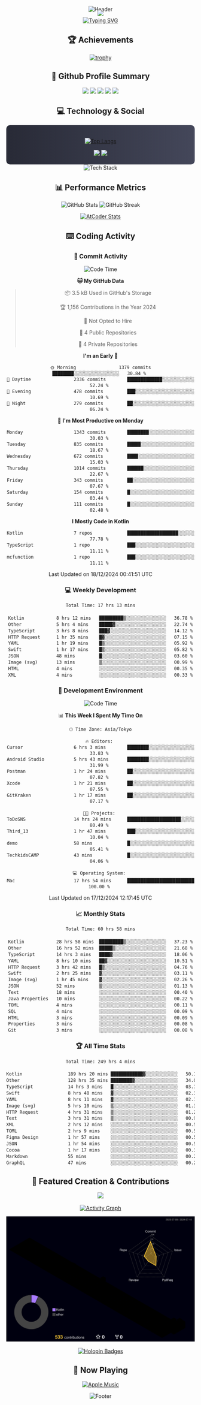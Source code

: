 <div align="center">
  
![Header](https://capsule-render.vercel.app/api?type=waving&color=gradient&customColorList=12&height=300&section=header&text=Welcome%20to%20Batapii's%20Universe&fontSize=50&animation=fadeIn&fontAlignY=40&desc=Android%20Developer%20|%20Kotlin%20LOVE%20)

<div style="margin-top: -20px;">
  <img src="https://readme-typing-svg.herokuapp.com/?lines=Crafting+Android+Experiences;Building+Tomorrow's+Apps+Today;Always+Learning,+Always+Growing&font=Fira%20Code&center=true&width=440&height=45&color=f75c7e&vCenter=true&size=22&pause=1000">
</div>

<a href="https://git.io/typing-svg">
  <img src="https://readme-typing-svg.demolab.com?font=Fira+Code&weight=600&size=28&duration=4000&pause=1000&center=true&vCenter=true&width=800&lines=Hey+there!+I'm+Batapii+%F0%9F%91%8B;Android+Developer+from+Japan+%F0%9F%87%AF%F0%9F%87%B5" alt="Typing SVG" />
</a>

## 🏆 Achievements

[![trophy](https://github-profile-trophy.vercel.app/?username=batapii&theme=onestar&no-frame=true&no-bg=true&column=8&rank=SECRET,SSS,SS,S,AAA,AA,A,B,C,?&margin-w=10&margin-h=10)](https://github.com/ryo-ma/github-profile-trophy)

## 🎯 Github Profile Summary

<div align="center">
  <img src="http://github-profile-summary-cards.vercel.app/api/cards/profile-details?username=batapii&theme=radical" />
  <img src="http://github-profile-summary-cards.vercel.app/api/cards/repos-per-language?username=batapii&theme=radical" />
  <img src="http://github-profile-summary-cards.vercel.app/api/cards/most-commit-language?username=batapii&theme=radical" />
  <img src="http://github-profile-summary-cards.vercel.app/api/cards/stats?username=batapii&theme=radical" />
  <img src="http://github-profile-summary-cards.vercel.app/api/cards/productive-time?username=batapii&theme=radical" />
</div>

## 💻 Technology & Social

<div align="center" style="background: linear-gradient(to right, #282A36, #44475A); padding: 20px; border-radius: 10px;">

[![Top Langs](https://github-readme-stats.vercel.app/api/top-langs/?username=batapii
)](https://github.com/anuraghazra/github-readme-stats)

<div style="margin-top: 15px">
<a href="https://github.com/batapii"><img src="https://img.shields.io/github/followers/batapii?style=for-the-badge&logo=github&label=Follow&color=ff6e96&labelColor=282A36"/></a>
<a href="https://twitter.com/batapii3939"><img src="https://img.shields.io/twitter/follow/batapii?style=for-the-badge&logo=twitter&color=1DA1F2&labelColor=282A36&label= Twitter"/></a>
</div>

</div>

<div align="center">
<img src="https://github-readme-tech-stack.vercel.app/api/cards?title=Tech+Stack&align=center&titleAlign=center&fontSize=20&lineHeight=10&lineCount=4&theme=github_dark&width=800&bg=%230D1117&badge=%23161B22&border=%2321262D&titleColor=%2358A6FF&line1=kotlin%2Ckotlin%2C0095D5%3Bandroid%2Candroid%2C00ff00%3Bjetpackcompose%2Cjetpack%2C4285F4%3B&line2=swift%2Cswift%2CFA7343%3Bfirebase%2Cfirebase%2CFFCA28%3Bgithub%2Cgithub%2C181717%3B&line3=typescript%2Ctypescript%2C3178C6%3Bgraphql%2Cgraphql%2CE10098%3Bsupabase%2Csupabase%2C3FCF8E%3B&line4=gradle%2Cgradle%2C02303A%3Bgitkraken%2Cgitkraken%2C179287%3Bpostman%2Cpostman%2CFF6C37%3B" alt="Tech Stack" />
</div>



## 📊 Performance Metrics

<div align="center">

![GitHub Stats](https://github-readme-stats.vercel.app/api?username=batapii&show_icons=true&theme=radical&hide_border=true&bg_color=0D1117)
![GitHub Streak](https://github-readme-streak-stats.herokuapp.com/?user=batapii&theme=radical&hide_border=true&background=0D1117)

[![AtCoder Stats](https://atcoder-readme-stats.vercel.app/stats/batapii3939?theme=dark&show_history=5&width=495)](https://github.com/iwbc-mzk/atcoder-readme-stats)

</div>

## ⌨️ Coding Activity

### 🌟 Commit Activity
<!--START_SECTION:commit-stats-->
![Code Time](http://img.shields.io/badge/Code%20Time-383%20hrs%2025%20mins-blue)

**🐱 My GitHub Data** 

> 📦 3.5 kB Used in GitHub's Storage 
 > 
> 🏆 1,156 Contributions in the Year 2024
 > 
> 🚫 Not Opted to Hire
 > 
> 📜 4 Public Repositories 
 > 
> 🔑 4 Private Repositories 
 > 
**I'm an Early 🐤** 

```text
🌞 Morning                1379 commits        ████████░░░░░░░░░░░░░░░░░   30.84 % 
🌆 Daytime                2336 commits        █████████████░░░░░░░░░░░░   52.24 % 
🌃 Evening                478 commits         ███░░░░░░░░░░░░░░░░░░░░░░   10.69 % 
🌙 Night                  279 commits         ██░░░░░░░░░░░░░░░░░░░░░░░   06.24 % 
```
📅 **I'm Most Productive on Monday** 

```text
Monday                   1343 commits        ████████░░░░░░░░░░░░░░░░░   30.03 % 
Tuesday                  835 commits         █████░░░░░░░░░░░░░░░░░░░░   18.67 % 
Wednesday                672 commits         ████░░░░░░░░░░░░░░░░░░░░░   15.03 % 
Thursday                 1014 commits        ██████░░░░░░░░░░░░░░░░░░░   22.67 % 
Friday                   343 commits         ██░░░░░░░░░░░░░░░░░░░░░░░   07.67 % 
Saturday                 154 commits         █░░░░░░░░░░░░░░░░░░░░░░░░   03.44 % 
Sunday                   111 commits         █░░░░░░░░░░░░░░░░░░░░░░░░   02.48 % 
```


**I Mostly Code in Kotlin** 

```text
Kotlin                   7 repos             ███████████████████░░░░░░   77.78 % 
TypeScript               1 repo              ███░░░░░░░░░░░░░░░░░░░░░░   11.11 % 
mcfunction               1 repo              ███░░░░░░░░░░░░░░░░░░░░░░   11.11 % 
```




 Last Updated on 18/12/2024 00:41:51 UTC
<!--END_SECTION:commit-stats-->

### 💻 Weekly Development
<!--START_SECTION:wakatime-->

```txt
Total Time: 17 hrs 13 mins

Kotlin            8 hrs 12 mins   █████████▒░░░░░░░░░░░░░░░   36.78 %
Other             5 hrs 4 mins    █████▓░░░░░░░░░░░░░░░░░░░   22.74 %
TypeScript        3 hrs 8 mins    ███▓░░░░░░░░░░░░░░░░░░░░░   14.12 %
HTTP Request      1 hr 35 mins    █▓░░░░░░░░░░░░░░░░░░░░░░░   07.15 %
YAML              1 hr 19 mins    █▒░░░░░░░░░░░░░░░░░░░░░░░   05.92 %
Swift             1 hr 17 mins    █▒░░░░░░░░░░░░░░░░░░░░░░░   05.82 %
JSON              48 mins         █░░░░░░░░░░░░░░░░░░░░░░░░   03.60 %
Image (svg)       13 mins         ▒░░░░░░░░░░░░░░░░░░░░░░░░   00.99 %
HTML              4 mins          ░░░░░░░░░░░░░░░░░░░░░░░░░   00.35 %
XML               4 mins          ░░░░░░░░░░░░░░░░░░░░░░░░░   00.33 %
```

<!--END_SECTION:wakatime-->

### 🔨 Development Environment
<!--START_SECTION:dev-stats-->
![Code Time](http://img.shields.io/badge/Code%20Time-381%20hrs%2044%20mins-blue)

📊 **This Week I Spent My Time On** 

```text
🕑︎ Time Zone: Asia/Tokyo

🔥 Editors: 
Cursor                   6 hrs 3 mins        ████████░░░░░░░░░░░░░░░░░   33.83 % 
Android Studio           5 hrs 43 mins       ████████░░░░░░░░░░░░░░░░░   31.99 % 
Postman                  1 hr 24 mins        ██░░░░░░░░░░░░░░░░░░░░░░░   07.82 % 
Xcode                    1 hr 21 mins        ██░░░░░░░░░░░░░░░░░░░░░░░   07.55 % 
GitKraken                1 hr 17 mins        ██░░░░░░░░░░░░░░░░░░░░░░░   07.17 % 

🐱‍💻 Projects: 
ToDoSNS                  14 hrs 24 mins      ████████████████████░░░░░   80.49 % 
Third_13                 1 hr 47 mins        ███░░░░░░░░░░░░░░░░░░░░░░   10.04 % 
demo                     58 mins             █░░░░░░░░░░░░░░░░░░░░░░░░   05.41 % 
TechkidsCAMP             43 mins             █░░░░░░░░░░░░░░░░░░░░░░░░   04.06 % 

💻 Operating System: 
Mac                      17 hrs 54 mins      █████████████████████████   100.00 % 
```


 Last Updated on 17/12/2024 12:17:45 UTC
<!--END_SECTION:dev-stats-->

### 📈 Monthly Stats
<!--START_SECTION:wakamonth-->

```txt
Total Time: 60 hrs 58 mins

Kotlin            28 hrs 58 mins  █████████▒░░░░░░░░░░░░░░░   37.23 %
Other             16 hrs 52 mins  █████▒░░░░░░░░░░░░░░░░░░░   21.68 %
TypeScript        14 hrs 3 mins   ████▓░░░░░░░░░░░░░░░░░░░░   18.06 %
YAML              8 hrs 10 mins   ██▓░░░░░░░░░░░░░░░░░░░░░░   10.51 %
HTTP Request      3 hrs 42 mins   █▒░░░░░░░░░░░░░░░░░░░░░░░   04.76 %
Swift             2 hrs 25 mins   ▓░░░░░░░░░░░░░░░░░░░░░░░░   03.11 %
Image (svg)       1 hr 45 mins    ▓░░░░░░░░░░░░░░░░░░░░░░░░   02.26 %
JSON              52 mins         ▒░░░░░░░░░░░░░░░░░░░░░░░░   01.13 %
Text              18 mins         ░░░░░░░░░░░░░░░░░░░░░░░░░   00.40 %
Java Properties   10 mins         ░░░░░░░░░░░░░░░░░░░░░░░░░   00.22 %
TOML              4 mins          ░░░░░░░░░░░░░░░░░░░░░░░░░   00.11 %
SQL               4 mins          ░░░░░░░░░░░░░░░░░░░░░░░░░   00.09 %
HTML              3 mins          ░░░░░░░░░░░░░░░░░░░░░░░░░   00.09 %
Properties        3 mins          ░░░░░░░░░░░░░░░░░░░░░░░░░   00.08 %
Git               3 mins          ░░░░░░░░░░░░░░░░░░░░░░░░░   00.08 %
```

<!--END_SECTION:wakamonth-->

### 🏆 All Time Stats
<!--START_SECTION:wakaalltime-->

```txt
Total Time: 249 hrs 4 mins

Kotlin                 189 hrs 20 mins ████████████▓░░░░░░░░░░░░   50.13 %
Other                  128 hrs 35 mins ████████▓░░░░░░░░░░░░░░░░   34.05 %
TypeScript             14 hrs 3 mins   █░░░░░░░░░░░░░░░░░░░░░░░░   03.72 %
Swift                  8 hrs 48 mins   ▓░░░░░░░░░░░░░░░░░░░░░░░░   02.33 %
YAML                   8 hrs 11 mins   ▓░░░░░░░░░░░░░░░░░░░░░░░░   02.17 %
Image (svg)            5 hrs 10 mins   ▒░░░░░░░░░░░░░░░░░░░░░░░░   01.37 %
HTTP Request           4 hrs 31 mins   ▒░░░░░░░░░░░░░░░░░░░░░░░░   01.20 %
Text                   3 hrs 31 mins   ▒░░░░░░░░░░░░░░░░░░░░░░░░   00.93 %
XML                    2 hrs 12 mins   ░░░░░░░░░░░░░░░░░░░░░░░░░   00.59 %
TOML                   2 hrs 9 mins    ░░░░░░░░░░░░░░░░░░░░░░░░░   00.57 %
Figma Design           1 hr 57 mins    ░░░░░░░░░░░░░░░░░░░░░░░░░   00.52 %
JSON                   1 hr 54 mins    ░░░░░░░░░░░░░░░░░░░░░░░░░   00.50 %
Cocoa                  1 hr 17 mins    ░░░░░░░░░░░░░░░░░░░░░░░░░   00.34 %
Markdown               55 mins         ░░░░░░░░░░░░░░░░░░░░░░░░░   00.25 %
GraphQL                47 mins         ░░░░░░░░░░░░░░░░░░░░░░░░░   00.21 %
```

<!--END_SECTION:wakaalltime-->


## 🌟 Featured Creation & Contributions

<div align="center">
  <a href="https://github.com/batapii/ToDoSNS">
    <img src="https://github-readme-stats.vercel.app/api/pin/?username=batapii&repo=ToDoSNS&theme=radical&hide_border=true&bg_color=0D1117" />
  </a>

[![Activity Graph](https://github-readme-activity-graph.vercel.app/graph?username=batapii&custom_title=Contribution%20Graph&hide_border=true&theme=radical&bg_color=0D1117)](https://github.com/ashutosh00710/github-readme-activity-graph)

![3D Contrib](./profile-3d-contrib/profile-night-rainbow.svg)

[![Holopin Badges](https://holopin.me/batapii)](https://holopin.io/@batapii)

</div>

## 🎵 Now Playing

<div align="center">
  
[![Apple Music](https://music-profile.rayriffy.com/theme/dark.svg?uid=001005.6598667d2ffd4a10a4f429edd0ba24c4.1156)](https://github.com/rayriffy/apple-music-github-profile)

</div>

![Footer](https://capsule-render.vercel.app/api?type=waving&color=gradient&customColorList=12&height=100&section=footer)

</div>
